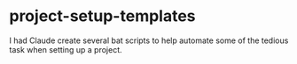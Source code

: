 # project-setup-templates
I had Claude create several bat scripts to help automate some of the tedious task when setting up a project.
